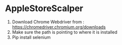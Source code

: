 # AppleStoreScalper

1. Download Chrome Webdriver from : https://chromedriver.chromium.org/downloads
2. Make sure the path is pointing to where it is installed
3. Pip install selenium
